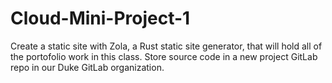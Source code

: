 # Cloud-Mini-Project-1
 Create a static site with Zola, a Rust static site generator, that will hold all of the portofolio work in this class.  Store source code in a new project GitLab repo in our Duke GitLab organization.
